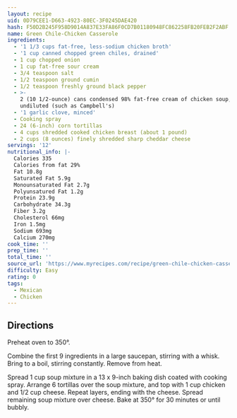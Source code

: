 ```yaml
---
layout: recipe
uid: 0D79CEE1-D663-4923-80EC-3F0245DAE420
hash: F50D2B245F958D9014A837E33FA86F0CD7B01180948FC862258FB20FEB2F2ABF
name: Green Chile-Chicken Casserole
ingredients:
  - '1 1/3 cups fat-free, less-sodium chicken broth'
  - '1 cup canned chopped green chiles, drained'
  - 1 cup chopped onion
  - 1 cup fat-free sour cream
  - 3/4 teaspoon salt
  - 1/2 teaspoon ground cumin
  - 1/2 teaspoon freshly ground black pepper
  - >-
    2 (10 1/2-ounce) cans condensed 98% fat-free cream of chicken soup,
    undiluted (such as Campbell's)
  - '1 garlic clove, minced'
  - Cooking spray
  - 24 (6-inch) corn tortillas
  - 4 cups shredded cooked chicken breast (about 1 pound)
  - 2 cups (8 ounces) finely shredded sharp cheddar cheese
servings: '12'
nutritional_info: |-
  Calories 335
  Calories from fat 29%
  Fat 10.8g
  Saturated Fat 5.9g
  Monounsaturated Fat 2.7g
  Polyunsatured Fat 1.2g
  Protein 23.9g
  Carbohydrate 34.3g
  Fiber 3.2g
  Cholesterol 66mg
  Iron 1.5mg
  Sodium 693mg
  Calcium 270mg
cook_time: ''
prep_time: ''
total_time: ''
source_url: 'https://www.myrecipes.com/recipe/green-chile-chicken-casserole'
difficulty: Easy
rating: 0
tags:
  - Mexican
  - Chicken
---
```


## Directions

Preheat oven to 350°.

Combine the first 9 ingredients in a large saucepan, stirring with a whisk. Bring to a boil, stirring constantly. Remove from heat.

Spread 1 cup soup mixture in a 13 x 9-inch baking dish coated with cooking spray. Arrange 6 tortillas over the soup mixture, and top with 1 cup chicken and 1/2 cup cheese. Repeat layers, ending with the cheese. Spread remaining soup mixture over cheese. Bake at 350° for 30 minutes or until bubbly.
